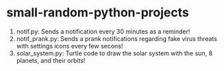 # small-random-python-projects

1. notif.py:
Sends a notification every 30 minutes as a reminder!
2. notif_prank.py:
Sends a prank notifications regarding fake virus threats with settings icons every few secons!
3. solar_system.py:
Turtle code to draw the solar system with the sun, 8 planets, and their orbits!
